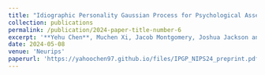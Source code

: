 ```yaml
---
title: "Idiographic Personality Gaussian Process for Psychological Assessment"
collection: publications
permalink: /publication/2024-paper-title-number-6
excerpt: '**Yehu Chen**, Muchen Xi, Jacob Montgomery, Joshua Jackson and Roman Garnett.'
date: 2024-05-08
venue: 'Neurips'
paperurl: 'https://yahoochen97.github.io/files/IPGP_NIPS24_preprint.pdf'
---
```

